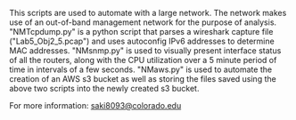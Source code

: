 This scripts are used to automate with a large network. The network makes use of an out-of-band management network for the purpose of analysis. 
"NMTcpdump.py" is a python script that parses a wireshark capture file ("Lab5_Obj2_5.pcap") and uses autoconfig IPv6 addresses to determine
MAC addresses. 
"NMsnmp.py" is used to visually present interface status of all the routers, along with the CPU utilization over a 5 minute period of time in intervals 
of a few seconds.
"NMaws.py" is used to automate the creation of an AWS s3 bucket as well as storing the files saved using the above two scripts into the 
newly created s3 bucket.

For more information: saki8093@colorado.edu
